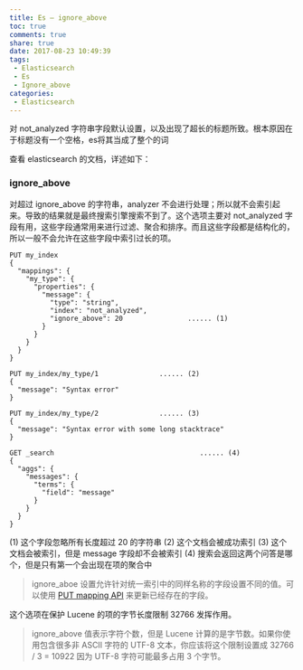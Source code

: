 ```yaml
---
title: Es – ignore_above
toc: true
comments: true
share: true
date: 2017-08-23 10:49:39
tags:
 - Elasticsearch
 - Es
 - Ignore_above
categories:
 - Elasticsearch
---
```


对 not_analyzed 字符串字段默认设置，以及出现了超长的标题所致。根本原因在于标题没有一个空格，es将其当成了整个的词

查看 elasticsearch 的文档，详述如下：<!-- more -->


### ignore_above

对超过 ignore_above 的字符串，analyzer 不会进行处理；所以就不会索引起来。导致的结果就是最终搜索引擎搜索不到了。这个选项主要对 not_analyzed 字段有用，这些字段通常用来进行过滤、聚合和排序。而且这些字段都是结构化的，所以一般不会允许在这些字段中索引过长的项。


``` shell
PUT my_index
{
  "mappings": {
    "my_type": {
      "properties": {
        "message": {
          "type": "string",
          "index": "not_analyzed",
          "ignore_above": 20                ...... (1)
        }
      }
    }
  }
}

PUT my_index/my_type/1               ...... (2)
{
  "message": "Syntax error"
}

PUT my_index/my_type/2               ...... (3)
{
  "message": "Syntax error with some long stacktrace"
}

GET _search                                    ...... (4)
{
  "aggs": {
    "messages": {
      "terms": {
        "field": "message"
      }
    }
  }
}

```
(1) 这个字段忽略所有长度超过 20 的字符串
(2) 这个文档会被成功索引
(3) 这个文档会被索引，但是 message 字段却不会被索引
(4) 搜索会返回这两个问答是哪个，但是只有第一个会出现在项的聚合中

> ignore_aboe 设置允许针对统一索引中的同样名称的字段设置不同的值。可以使用 [PUT mapping API](https://www.elastic.co/guide/en/elasticsearch/reference/2.0/indices-put-mapping.html) 来更新已经存在的字段。

这个选项在保护 Lucene 的项的字节长度限制 32766 发挥作用。

> ignore_above 值表示字符个数，但是 Lucene 计算的是字节数。如果你使用包含很多非 ASCII 字符的 UTF-8 文本，你应该将这个限制设置成 32766 / 3 = 10922 因为 UTF-8 字符可能最多占用 3 个字节。
